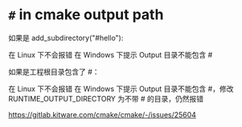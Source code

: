 # `#` in cmake output path

如果是 add_subdirectory("#hello"):

在 Linux 下不会报错
在 Windows 下提示 Output 目录不能包含 #


如果是工程根目录包含了 #：

在 Linux 下不会报错
在 Windows 下提示 Output 目录不能包含 #，修改 RUNTIME_OUTPUT_DIRECTORY 为不带 # 的目录，仍然报错

https://gitlab.kitware.com/cmake/cmake/-/issues/25604